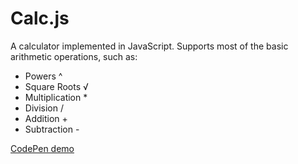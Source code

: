 # Calc.js
A calculator implemented in JavaScript. Supports most of the basic arithmetic operations, such as:
  * Powers  ^
  * Square Roots  √
  * Multiplication *
  * Division  /
  * Addition  +
  * Subtraction  -  
    
[CodePen demo](https://codepen.io/BlackLodge/pen/MWyMjoZ)
